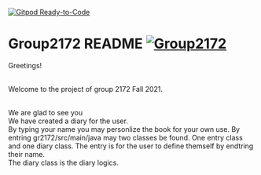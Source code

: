 [![Gitpod Ready-to-Code](https://img.shields.io/badge/Gitpod-Ready--to--Code-blue?logo=gitpod)](https://gitpod.stud.ntnu.no/#https://gitlab.stud.idi.ntnu.no/it1901/groups-2021/gr2172/gr2172) 


# Group2172 README [![Group2172](https://cdn.rawgit.com/sindresorhus/awesome/d7305f38d29fed78fa85652e3a63e154dd8e8829/media/badge.svg)](https://gitlab.stud.idi.ntnu.no/it1901/groups-2021/gr2172/gr2172/-/blob/master/readme.md)

 
Greetings!

<br/>
Welcome to the project of group 2172 Fall 2021. 

<br/>
<br/>

We are glad to see you
<br/>
We have created a diary for the user. <br/>
By typing your name you may personlize the book for your own use. 
By entring gr2172/src/main/java may two classes be found. One entry class and one diary class. The entry is for the user to define themself by endtring their name. <br/>
The diary class is the diary logics. 
